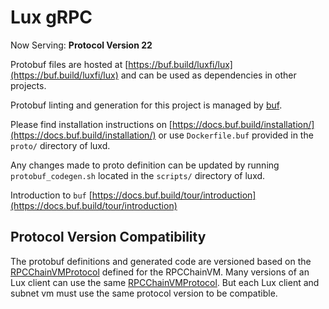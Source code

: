 # Lux gRPC

Now Serving: **Protocol Version 22**

Protobuf files are hosted at [https://buf.build/luxfi/lux](https://buf.build/luxfi/lux) and can be used as dependencies in other projects.

Protobuf linting and generation for this project is managed by [buf](https://github.com/bufbuild/buf).

Please find installation instructions on [https://docs.buf.build/installation/](https://docs.buf.build/installation/) or use `Dockerfile.buf` provided in the `proto/` directory of luxd.

Any changes made to proto definition can be updated by running `protobuf_codegen.sh` located in the `scripts/` directory of luxd.

Introduction to `buf` [https://docs.buf.build/tour/introduction](https://docs.buf.build/tour/introduction)

## Protocol Version Compatibility

The protobuf definitions and generated code are versioned based on the [RPCChainVMProtocol](../version/version.go#L13) defined for the RPCChainVM.
Many versions of an Lux client can use the same [RPCChainVMProtocol](../version/version.go#L13). But each Lux client and subnet vm must use the same protocol version to be compatible.
